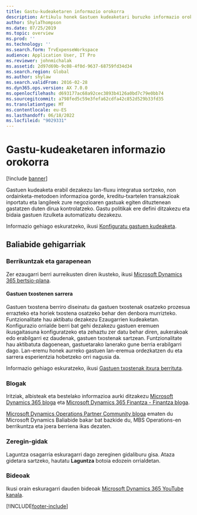 ```yaml
---
title: Gastu-kudeaketaren informazio orokorra
description: Artikulu honek Gastuen kudeaketari buruzko informazio orokorra eta baliabide osagarrietarako estekak eskaintzen ditu. Gastuen kudeaketa erabil dezakezu lan-fluxu integratua sortzeko, non ordainketa-metodoen informazioa gorde, kreditu-txartelen transakzioak inportatu eta langileek zure negozioaren gastuak egiten dituztenean gastatzen duten dirua kontrolatzeko.
author: ShylaThompson
ms.date: 07/25/2019
ms.topic: overview
ms.prod: ''
ms.technology: ''
ms.search.form: TrvExpenseWorkspace
audience: Application User, IT Pro
ms.reviewer: johnmichalak
ms.assetid: 2d97d69b-9c08-4f0d-9637-68759fd34d34
ms.search.region: Global
ms.author: shylaw
ms.search.validFrom: 2016-02-28
ms.dyn365.ops.version: AX 7.0.0
ms.openlocfilehash: d693177ac68a92cec3893b4126a0bd7c79e0bb74
ms.sourcegitcommit: a798fed5c59e3fefa62cdfa42c852d529b33fd35
ms.translationtype: MT
ms.contentlocale: eu-ES
ms.lasthandoff: 06/18/2022
ms.locfileid: "9029331"
---
```

# <a name="expense-management-overview"></a>Gastu-kudeaketaren informazio orokorra

[!include [banner](../includes/banner.md)]

Gastuen kudeaketa erabil dezakezu lan-fluxu integratua sortzeko, non ordainketa-metodoen informazioa gorde, kreditu-txartelen transakzioak inportatu eta langileek zure negozioaren gastuak egiten dituztenean gastatzen duten dirua kontrolatzeko. Gastu politikak ere defini ditzakezu eta bidaia gastuen itzulketa automatizatu dezakezu.

Informazio gehiago eskuratzeko, ikusi [Konfiguratu gastuen kudeaketa](plan-expense-management.md).

## <a name="additional-resources"></a>Baliabide gehigarriak

### <a name="whats-new-and-in-development"></a>Berrikuntzak eta garapenean

Zer ezaugarri berri aurreikusten diren ikusteko, ikusi [Microsoft Dynamics 365 bertsio-plana](/dynamics365/release-plans/).

#### <a name="expense-report-entry"></a>Gastuen txostenen sarrera

Gastuen txostena berriro diseinatu da gastuen txostenak osatzeko prozesua errazteko eta horiek txostena osatzeko behar den denbora murrizteko. Funtzionalitate hau aktibatu dezakezu Ezaugarrien kudeaketan. Konfigurazio orrialde berri bat gehi dezakezu gastuen eremuen ikusgaitasuna konfiguratzeko eta zehaztu zer datu behar diren, aukerakoak edo erabilgarri ez daudenak, gastuen txostenak sartzean. Funtzionalitate hau aktibatuta dagoenean, gastuetarako lanerako gune berria erabilgarri dago. Lan-eremu honek aurreko gastuen lan-eremua ordezkatzen du eta sarrera esperientzia hobetzeko orri nagusia da.

Informazio gehiago eskuratzeko, ikusi [Gastuen txostenak itxura berrituta](ExpenseWorkspaceNew.md).

### <a name="blogs"></a>Blogak

Iritziak, albisteak eta bestelako informazioa aurki ditzakezu [Microsoft Dynamics 365 bloga](https://community.dynamics.com/b/msftdynamicsblog?c=Enterprise) eta [Microsoft Dynamics 365 Finantza - Finantza bloga](https://community.dynamics.com/365/financeandoperations/b/financials).

[Microsoft Dynamics Operations Partner Community bloga](https://community.dynamics.com/partner/b/operationspartnercommunityblog) ematen du Microsoft Dynamics Baliabide bakar bat bazkide du, MBS Operations-en berrikuntza eta joera berriena ikas dezaten.

### <a name="task-guides"></a>Zeregin-gidak

Laguntza osagarria eskuragarri dago zereginen gidaliburu gisa. Ataza gidetara sartzeko, hautatu **Laguntza** botoia edozein orrialdetan.

### <a name="videos"></a>Bideoak

Ikusi orain eskuragarri dauden bideoak [Microsoft Dynamics 365 YouTube kanala](https://www.youtube.com/channel/UCJGCg4rB3QSs8y_1FquelBQ).


[!INCLUDE[footer-include](../includes/footer-banner.md)]
